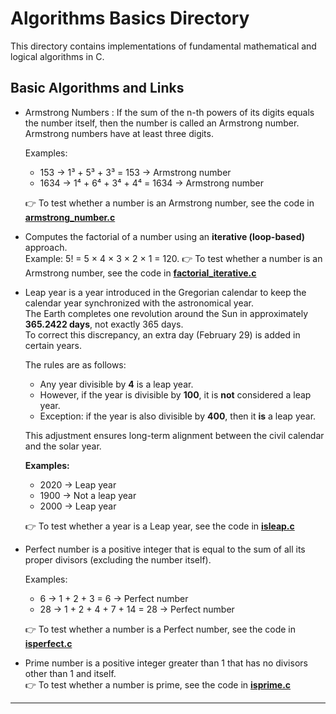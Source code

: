 # Algorithms Basics Directory 

This directory contains implementations of fundamental mathematical and logical algorithms in C.

## Basic Algorithms and Links

- Armstrong Numbers :
  If the sum of the n-th powers of its digits equals the number itself, then the number is called an Armstrong number.  
  Armstrong numbers have at least three digits.  

  Examples:  
  - 153 → 1³ + 5³ + 3³ = 153 → Armstrong number  
  - 1634 → 1⁴ + 6⁴ + 3⁴ + 4⁴ = 1634 → Armstrong number  

  👉 To test whether a number is an Armstrong number, see the code in [**armstrong_number.c**](./armstrong_number.c) 

  
  

- Computes the factorial of a number using an **iterative (loop-based)** approach.  
  Example: 5! = 5 × 4 × 3 × 2 × 1 = 120.
  👉 To test whether a number is an Armstrong number, see the code in [**factorial_iterative.c**](./factorial_iterative.c)

- Leap year is a year introduced in the Gregorian calendar to keep the calendar year synchronized with the astronomical year.  
  The Earth completes one revolution around the Sun in approximately **365.2422 days**, not exactly 365 days.  
  To correct this discrepancy, an extra day (February 29) is added in certain years.  

  The rules are as follows:
  - Any year divisible by **4** is a leap year.  
  - However, if the year is divisible by **100**, it is **not** considered a leap year.  
  - Exception: if the year is also divisible by **400**, then it **is** a leap year.  

  This adjustment ensures long-term alignment between the civil calendar and the solar year.  

  **Examples:**  
  - 2020 → Leap year  
  - 1900 → Not a leap year  
  - 2000 → Leap year

   👉 To test whether a year is a Leap year, see the code in  [**isleap.c**](./isleap.c)


- Perfect number is a positive integer that is equal to the sum of all its proper divisors (excluding the number itself).  

  Examples:  
  - 6 → 1 + 2 + 3 = 6 → Perfect number  
  - 28 → 1 + 2 + 4 + 7 + 14 = 28 → Perfect number  

  👉 To test whether a number is a Perfect number, see the code in [**isperfect.c**](./isperfect.c)

-  Prime number is a positive integer greater than 1 that has no divisors other than 1 and itself.  
  👉 To test whether a number is prime, see the code in [**isprime.c**](./isprime.c)

---














